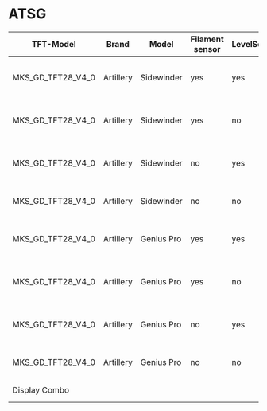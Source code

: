 # ATSG

| TFT-Model         | Brand     | Model      | Filament sensor | LevelSensor | File name                                                                                       | Notes                     |
| ----------------- | --------- | ---------- | --------------- | ----------- | ----------------------------------------------------------------------------------------------- | ------------------------- |
| MKS_GD_TFT28_V4_0 | Artillery | Sidewinder | yes             | yes         | [AT-SW-fil-lev.zip](https://github.com/Dave811/ATSG/releases/latest/download/AT-SW-fil-lev.zip) |                           |
| MKS_GD_TFT28_V4_0 | Artillery | Sidewinder | yes             | no          | TODO AT-SW-fil.zip                                                                              |                           |
| MKS_GD_TFT28_V4_0 | Artillery | Sidewinder | no              | yes         | TODO AT-SW-lev.zip                                                                              |                           |
| MKS_GD_TFT28_V4_0 | Artillery | Sidewinder | no              | no          | TODO AT-SW.zip                                                                                  |                           |
| MKS_GD_TFT28_V4_0 | Artillery | Genius Pro | yes             | yes         | [AT-GP-fil-lev.zip](https://github.com/Dave811/ATSG/releases/latest/download/AT-GP-fil-lev.zip) | only changed the bed-size |
| MKS_GD_TFT28_V4_0 | Artillery | Genius Pro | yes             | no          | TODO AT-GP-fil.zip                                                                              |                           |
| MKS_GD_TFT28_V4_0 | Artillery | Genius Pro | no              | yes         | TODO AT-GP-lev.zip                                                                              |                           |
| MKS_GD_TFT28_V4_0 | Artillery | Genius Pro | no              | no          | TODO AT-GP.zip                                                                                  |                           |
| Display Combo     |           |            |                 |             | [Display Combo](https://github.com/Dave811/ATSG/releases/latest/download/DisplayCombo.zip)      | no MKS_GD_TFT28_V4_0      |